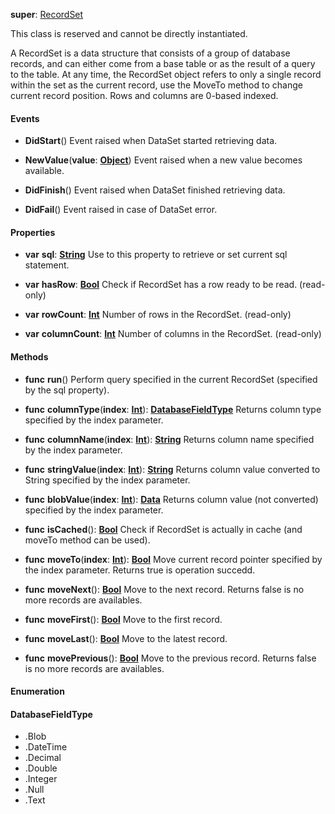 **super**: [RecordSet](RecordSet.md)

This class is reserved and cannot be directly instantiated.

A RecordSet is a data structure that consists of a group of database records, and can either come from a base table or as the result of a query to the table. At any time, the RecordSet object refers to only a single record within the set as the current record, use the MoveTo method to change current record position.
Rows and columns are 0-based indexed.

#### Events

* **DidStart**()
Event raised when DataSet started retrieving data.

* **NewValue**(**value**: <strong>[Object](../gravity/types.md)</strong>)
Event raised when a new value becomes available.

* **DidFinish**()
Event raised when DataSet finished retrieving data.

* **DidFail**()
Event raised in case of DataSet error.



#### Properties

* **var** **sql**: **[String](../gravity/types.md)**
Use to this property to retrieve or set current sql statement.

* **var** **hasRow**: **[Bool](../gravity/types.md)**
Check if RecordSet has a row ready to be read. \(read-only\)

* **var** **rowCount**: **[Int](../gravity/types.md)**
Number of rows in the RecordSet. \(read-only\)

* **var** **columnCount**: **[Int](../gravity/types.md)**
Number of columns in the RecordSet. \(read-only\)



#### Methods

* **func** **run**()
Perform query specified in the current RecordSet (specified by the sql property).

* **func** **columnType**(**index**: <strong>[Int](../gravity/types.md)</strong>): <strong><a href="#_enum_DatabaseFieldType">DatabaseFieldType</a></strong> 
Returns column type specified by the index parameter.

* **func** **columnName**(**index**: <strong>[Int](../gravity/types.md)</strong>): <strong>[String](../gravity/types.md)</strong> 
Returns column name specified by the index parameter.

* **func** **stringValue**(**index**: <strong>[Int](../gravity/types.md)</strong>): <strong>[String](../gravity/types.md)</strong> 
Returns column value converted to String specified by the index parameter.

* **func** **blobValue**(**index**: <strong>[Int](../gravity/types.md)</strong>): <strong>[Data](data.md)</strong> 
Returns column value (not converted) specified by the index parameter.

* **func** **isCached**(): <strong>[Bool](../gravity/types.md)</strong> 
Check if RecordSet is actually in cache (and moveTo method can be used).

* **func** **moveTo**(**index**: <strong>[Int](../gravity/types.md)</strong>): <strong>[Bool](../gravity/types.md)</strong> 
Move current record pointer specified by the index parameter. Returns true is operation succedd.

* **func** **moveNext**(): <strong>[Bool](../gravity/types.md)</strong> 
Move to the next record. Returns false is no more records are availables.

* **func** **moveFirst**(): <strong>[Bool](../gravity/types.md)</strong> 
Move to the first record.

* **func** **moveLast**(): <strong>[Bool](../gravity/types.md)</strong> 
Move to the latest record.

* **func** **movePrevious**(): <strong>[Bool](../gravity/types.md)</strong> 
Move to the previous record. Returns false is no more records are availables.





#### Enumeration

#### DatabaseFieldType
 * .Blob
 * .DateTime
 * .Decimal
 * .Double
 * .Integer
 * .Null
 * .Text

<br><br>

